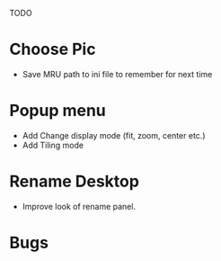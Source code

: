 TODO

# Choose Pic

* Save MRU path to ini file to remember for next time

# Popup menu

* Add Change display mode (fit, zoom, center etc.)
* Add Tiling mode

# Rename Desktop

* Improve look of rename panel.

# Bugs



